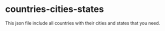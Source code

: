 # countries-cities-states
This json file include all countries with their cities and states that you need.
